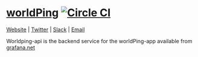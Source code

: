 [worldPing](https://worldping.raintank.io) [![Circle CI](https://circleci.com/gh/raintank/worldping-api.svg?style=svg)](https://circleci.com/gh/raintank/worldping-api)
================
[Website](https://worldping.raintank.io) |
[Twitter](https://twitter.com/raintankSaaS) |
[Slack](https://raintank.slack.com) |
[Email](mailto:helo@raintank.io)


Worldping-api is the backend service for the worldPing-app available from [grafana.net](https://grafana.net/plugins/raintank-worldping-app)

